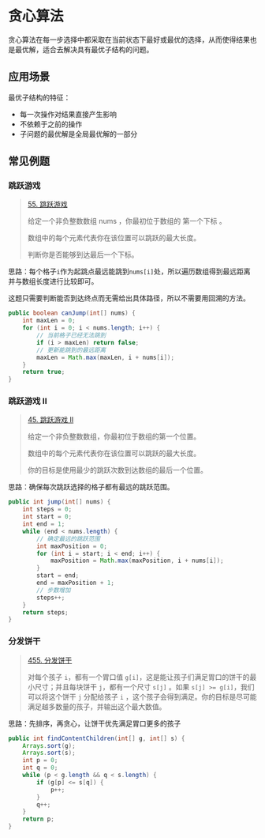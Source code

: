 # 贪心算法

贪心算法在每一步选择中都采取在当前状态下最好或最优的选择，从而使得结果也是最优解，适合去解决具有最优子结构的问题。

## 应用场景

最优子结构的特征：

- 每一次操作对结果直接产生影响
- 不依赖于之前的操作
- 子问题的最优解是全局最优解的一部分

## 常见例题

### 跳跃游戏

> [55. 跳跃游戏](https://leetcode-cn.com/problems/jump-game/)
>
> 给定一个非负整数数组 nums ，你最初位于数组的 第一个下标 。
>
> 数组中的每个元素代表你在该位置可以跳跃的最大长度。
>
> 判断你是否能够到达最后一个下标。

思路：每个格子`i`作为起跳点最远能跳到`nums[i]`处，所以遍历数组得到最远距离并与数组长度进行比较即可。

这题只需要判断能否到达终点而无需给出具体路径，所以不需要用回溯的方法。

```java
public boolean canJump(int[] nums) {
    int maxLen = 0;
    for (int i = 0; i < nums.length; i++) {
        // 当前格子已经无法跳到
        if (i > maxLen) return false;
        // 更新能跳到的最远距离
        maxLen = Math.max(maxLen, i + nums[i]);
    }
    return true;
}
```

### 跳跃游戏 II

>  [45. 跳跃游戏 II](https://leetcode-cn.com/problems/jump-game-ii/)
>
>给定一个非负整数数组，你最初位于数组的第一个位置。
>
>数组中的每个元素代表你在该位置可以跳跃的最大长度。
>
>你的目标是使用最少的跳跃次数到达数组的最后一个位置。

思路：确保每次跳跃选择的格子都有最远的跳跃范围。

```java
public int jump(int[] nums) {
    int steps = 0;
    int start = 0;
    int end = 1;
    while (end < nums.length) {
        // 确定最远的跳跃范围
        int maxPosition = 0;
        for (int i = start; i < end; i++) {
            maxPosition = Math.max(maxPosition, i + nums[i]);
        }
        start = end;
        end = maxPosition + 1;
        // 步数增加
        steps++;
    }
    return steps;
}
```

### 分发饼干

> [455. 分发饼干](https://leetcode-cn.com/problems/assign-cookies/)
>
> 对每个孩子 `i`，都有一个胃口值 `g[i]`，这是能让孩子们满足胃口的饼干的最小尺寸；并且每块饼干 `j`，都有一个尺寸 `s[j]` 。如果 `s[j] >= g[i]`，我们可以将这个饼干 `j` 分配给孩子 `i` ，这个孩子会得到满足。你的目标是尽可能满足越多数量的孩子，并输出这个最大数值。

思路：先排序，再贪心，让饼干优先满足胃口更多的孩子

```java
public int findContentChildren(int[] g, int[] s) {
    Arrays.sort(g);
    Arrays.sort(s);
    int p = 0;
    int q = 0;
    while (p < g.length && q < s.length) {
        if (g[p] <= s[q]) {
            p++;
        }
        q++;
    }
    return p;
}
```

